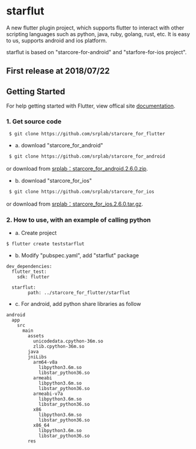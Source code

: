 # starflut

A new flutter plugin project, which supports flutter to interact with other scripting languages such as python, java, ruby, golang, rust, etc. It is easy to us, supports android and ios platform.

starflut is based on "starcore-for-android" and "starfore-for-ios project". 

## First release at 2018/07/22

## Getting Started

For help getting started with Flutter, view offical site
[documentation](https://flutter.io/).

### 1. Get source code

```sh
 $ git clone https://github.com/srplab/starcore_for_flutter
```

- a. download "starcore_for_android"

```sh
 $ git clone https://github.com/srplab/starcore_for_android
```

or download from
[srplab：starcore_for_android.2.6.0.zip](http://www.srplab.com/data/starcore_for_android.2.6.0.zip).

- b. download "starcore_for_ios"

```sh
 $ git clone https://github.com/srplab/starcore_for_ios
```

or download from
[srplab：starcore_for_ios.2.6.0.tar.gz](http://www.srplab.com/data/starcore_for_ios.2.6.0.tar.gz).


### 2. How to use, with an example of calling python


- a. Create project


```sh
$ flutter create teststarflut
```

- b. Modify "pubspec.yaml", add "starflut" package

```
dev_dependencies:
  flutter_test:
    sdk: flutter

  starflut:
        path: ../starcore_for_flutter/starflut
```

- c. For android, add python share libraries as follow

```
android
  app
    src
      main
        assets
          unicodedata.cpython-36m.so
          zlib.cpython-36m.so
        java
        jniLibs
          arm64-v8a
            libpython3.6m.so
            libstar_python36.so
          armeabi 
            libpython3.6m.so
            libstar_python36.so
          armeabi-v7a
            libpython3.6m.so
            libstar_python36.so
          x86
            libpython3.6m.so
            libstar_python36.so
          x86_64
            libpython3.6m.so
            libstar_python36.so
        res
```
